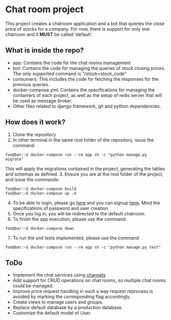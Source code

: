 # Chat room project
This project creates a chatroom application and a bot that queries the close price of stocks for a company. For now, there is support for only one chatroom and it **MUST** be called 'default'.

## What is inside the repo?
  - app: Contains the code for the chat rooms management
  - bot: Contains the code for managing the queries of stock closing prices. The only supported command is "/stock=stock_code"
  - consumers: This includes the code for fetching the responses for the previous queries.
  - docker-compose.yml: Contains the specifications for managing the containers of each project, as well as the setup of redis server that will be used as message broker.
  - Other files related to django framework, git and python dependencies.

## How does it work?
  1. Clone the repository
  2. In other terminal in the same root folder of the repository, issue the command:
```
foo@bar:~$ docker-compose run --rm app sh -c "python manage.py migrate"
```
This will apply the migrations contained in the project, generating the tables and schemas as defined.
  3. Ensure you are at the root folder of the project, and issue the commands:
```
foo@bar:~$ docker-compose build
foo@bar:~$ docker-compose up -d
```
  4. To be able to login, please go [here](http://localhost:8000/login/) and you can signup [here](http://localhost:8000/signup/). Mind the specifications of password and user creation.
  5. Once you log in, you will be redirected to the default chatroom.
  6. To finish the app execution, please use the command:
```
foo@bar:~$ docker-compose down
```
  7. To run the unit tests implemented, please use the command
```
foo@bar:~$ docker-compose run --rm app sh -c "python manage.py test"
```
## ToDo
  - Implement the chat services using [channels](https://channels.readthedocs.io)
  - Add support for CRUD operations on chat rooms, so multiple chat rooms could be managed.
  - Improve price request handling in such a way request reprocess is avoided by marking the corresponding flag accordingly.
  - Create views to manage users and groups.
  - Replace default database by a production database.
  - Customize the default model of User.